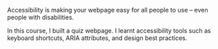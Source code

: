Accessibility is making your webpage easy for all people to use – even people with disabilities.

In this course, I built a quiz webpage. I learnt accessibility tools such as keyboard shortcuts, ARIA attributes, and design best practices.